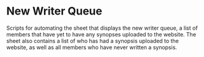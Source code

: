 # New Writer Queue

Scripts for automating the sheet that displays the new writer queue, a list of
members that have yet to have any synopses uploaded to the website. The sheet
also contains a list of who has had a synopsis uploaded to the website, as well
as all members who have never written a synopsis.
